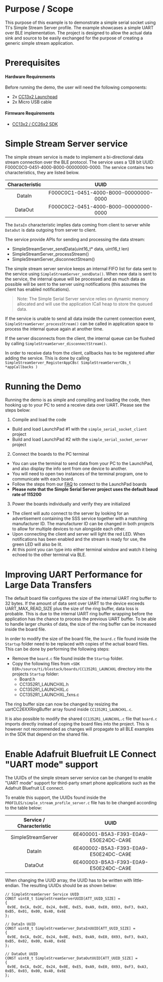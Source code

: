 
Purpose / Scope
===============

This purpose of this example is to demonstrate a simple serial socket using
TI's Simple Stream Server profile. The example showcases a simple UART over
BLE implementation. The project is designed to allow the actual data sink and
source to be easily exchanged for the purpose of creating a generic simple
stream application.

Prerequisites
=============

#### Hardware Requirements

Before running the demo, the user will need the following components:

- 2x [CC13x2 Launchpad](http://www.ti.com/tool/LAUNCHXL-CC1352R1)
- 2x Micro USB cable

#### Firmware Requirements

- [CC13x2 / CC26x2 SDK](http://www.ti.com/tool/SIMPLELINK-CC13X2-26X2-SDK)

Simple Stream Server service
============================

The simple stream service is made to implement a bi-directional data stream
connection over the BLE protocol. The service uses a 128 bit UUID:
F000C0C0-0451-4000-B000-00000000-0000. The service contains two
characteristics, they are listed below.

| Characteristic    | UUID                                      |
|:-----------------:|:-----------------------------------------:|
|DataIn             | F000C0C1-0451-4000-B000-00000000-0000     |
|DataOut            | F000C0C2-0451-4000-B000-00000000-0000     |

The `DataIn` characteristic implies  data coming from client to server while
`DataOut` is data outgoing from server to client.

The service provide APIs for sending and processing the data stream:
* SimpleStreamServer_sendData(uint16_t* data, uint16_t len)
* SimpleStreamServer_processStream()
* SimpleStreamServer_disconnectStream()

The simple stream server service keeps an internal FIFO list for data sent to
the service using `SimpleStreamServer_sendData()`. When new data is sent to the
service, the internal queue will be processed and as much data as possible
will be sent to the server using notifications (this assumes the client has
enabled notifications).

> Note: The Simple Serial Server service relies on dynamic memory allocated and
> will use the application ICall heap to store the queued data.

If the service is unable to send all data inside the current connection event,
`SimpleStreamServer_processStream()` can be called in application space to
process the internal queue again at another time.

If the server disconnects from the client, the internal queue can be flushed
by calling `SimpleStreamServer_disconnectStream()`.

In order to receive data from the client, callbacks has to be registered
after adding the service. This is done by calling
`SimpleStreamServer_RegisterAppCBs( SimpleStreamServerCBs_t *appCallbacks )`

Running the Demo
================

Running the demo is as simple and compiling and loading the code, then hooking
up to your PC to send a receive data over UART. Please see the steps below:

1. Compile and load the code
 - Build and load LaunchPad #1 with the `simple_serial_socket_client` project
 - Build and load LaunchPad #2 with the `simple_serial_socket_server` project

2. Connect the boards to the PC terminal
 - You can use the terminal to send data from your PC to the LaunchPad, and
 also display the info sent from one device to another.
 - You will need to open two instances of the terminal program, one to
 communicate with each board.
 - Follow the steps from our [FAQ](faq.md) to connect to the LaunchPad boards
 - **Please note that the Simple Serial Server project uses the default baud
 rate of 115200**

3. Power the boards individually  and verify they are initialized
 - The client will auto connect to the server by looking for an advertisement
 containing the SSS service together with a
   matching manufacturer ID. The manufacturer ID can be changed in both
   projects to allow for multiple devices to run
   alongside each other.
 - Upon connecting the client and server will light the red LED. When
 notifications has been enabled and the stream is ready
   for use, the green LED will also be lit.
 - At this point you can type into either terminal window and watch it being
 echoed to the other terminal via BLE.

Improving UART Performance for Large Data Transfers
===================================================

The default board file configures the size of the internal UART ring buffer to
32 bytes. If the amount of data sent over UART to the device exceeds
UART_MAX_READ_SIZE plus the size of the ring buffer, data loss is probable.
This is due to the internal UART ring buffer wrapping before the application
has the chance to process the previous UART buffer. To be able to handle
larger chunks of data, the size of the ring buffer can be increased inside the
board file.

In order to modify the size of the board file, the `board.c` file found inside
the `Startup`  folder need to be replaced with copies of the actual board
files. This can be done by performing the following steps:

- Remove the `board.c` file found inside the `Startup` folder.
- Copy the following files from `<SDK DIR>/source/ti/blestack/boards/CC1352R1_LAUNCHXL` directory into the projects `Startup` folder:
    - Board.h
    - CC1352R1_LAUNCHXL.h
    - CC1352R1_LAUNCHXL.c
    - CC1352R1_LAUNCHXL_fxns.c

The ring buffer size can now be changed by resizing the uartCC26XXRingBuffer
array found inside `CC1352R1_LAUNCHXL.c`.

It is also possible to modify the shared `CC1352R1_LAUNCHXL.c` file that
`board.c` imports directly instead of coping the board files into the project.
This is however not recommended as changes will propagate to all BLE examples in the SDK
that depend on the shared file.


Enable Adafruit Bluefruit LE Connect "UART mode" support
========================================================

The UUIDs of the simple stream server service can be changed to enable "UART
mode" support for third-party smart phone applications such as the Adafruit
Bluefruit LE connect.

To enable this support, the UUIDs found inside the
`PROFILES/simple_stream_profile_server.c` file has to be changed according to
the table below:

| Service / Characteristic | UUID                                      |
|:------------------------:|:-----------------------------------------:|
|SimpleStreamServer        | 6E400001-B5A3-F393-E0A9-E50E24DC-CA9E     |
|DataIn                    | 6E400002-B5A3-F393-E0A9-E50E24DC-CA9E     |
|DataOut                   | 6E400003-B5A3-F393-E0A9-E50E24DC-CA9E     |

When changing the UUID array, the UUID has to be written with little-endian.
The resulting UUIDs should be as shown below:

```
// SimpleStreamServer Service UUID
CONST uint8_t SimpleStreamServerUUID[ATT_UUID_SIZE] =
{
 0x9E, 0xCA, 0xDC, 0x24, 0x0E, 0xE5, 0xA9, 0xE0, 0X93, 0xF3, 0xA3, 0xB5, 0x01, 0x00, 0x40, 0x6E
};

// DataIn UUID
CONST uint8_t SimpleStreamServer_DataInUUID[ATT_UUID_SIZE] =
{
 0x9E, 0xCA, 0xDC, 0x24, 0x0E, 0xE5, 0xA9, 0xE0, 0X93, 0xF3, 0xA3, 0xB5, 0x02, 0x00, 0x40, 0x6E
};

// DataOut UUID
CONST uint8_t SimpleStreamServer_DataOutUUID[ATT_UUID_SIZE] =
{
 0x9E, 0xCA, 0xDC, 0x24, 0x0E, 0xE5, 0xA9, 0xE0, 0X93, 0xF3, 0xA3, 0xB5, 0x03, 0x00, 0x40, 0x6E
};
```
